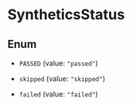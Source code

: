

# SyntheticsStatus

## Enum


* `PASSED` (value: `"passed"`)

* `skipped` (value: `"skipped"`)

* `failed` (value: `"failed"`)



